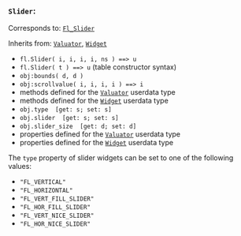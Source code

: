 ### `Slider`:

Corresponds to:
[`Fl_Slider`](http://www.fltk.org/doc-1.3/classFl__Slider.html)

Inherits from:
[`Valuator`](Valuator),
[`Widget`](Widget)

*   `fl.Slider( i, i, i, i, ns ) ==> u`
*   `fl.Slider( t ) ==> u` (table constructor syntax)
*   `obj:bounds( d, d )`
*   `obj:scrollvalue( i, i, i, i ) ==> i`
*   methods defined for the [`Valuator`](Valuator) userdata type
*   methods defined for the [`Widget`](Widget) userdata type
*   `obj.type  [get: s; set: s]`
*   `obj.slider  [get: s; set: s]`
*   `obj.slider_size  [get: d; set: d]`
*   properties defined for the [`Valuator`](Valuator) userdata type
*   properties defined for the [`Widget`](Widget) userdata type

The `type` property of slider widgets can be set to one of the
following values:

*   `"FL_VERTICAL"`
*   `"FL_HORIZONTAL"`
*   `"FL_VERT_FILL_SLIDER"`
*   `"FL_HOR_FILL_SLIDER"`
*   `"FL_VERT_NICE_SLIDER"`
*   `"FL_HOR_NICE_SLIDER"`

